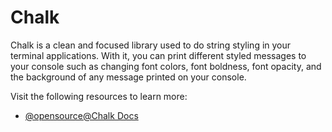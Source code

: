 # Chalk

Chalk is a clean and focused library used to do string styling in your terminal applications. With it, you can print different styled messages to your console such as changing font colors, font boldness, font opacity, and the background of any message printed on your console.

Visit the following resources to learn more:

- [@opensource@Chalk Docs](https://github.com/chalk/chalk#readme)
